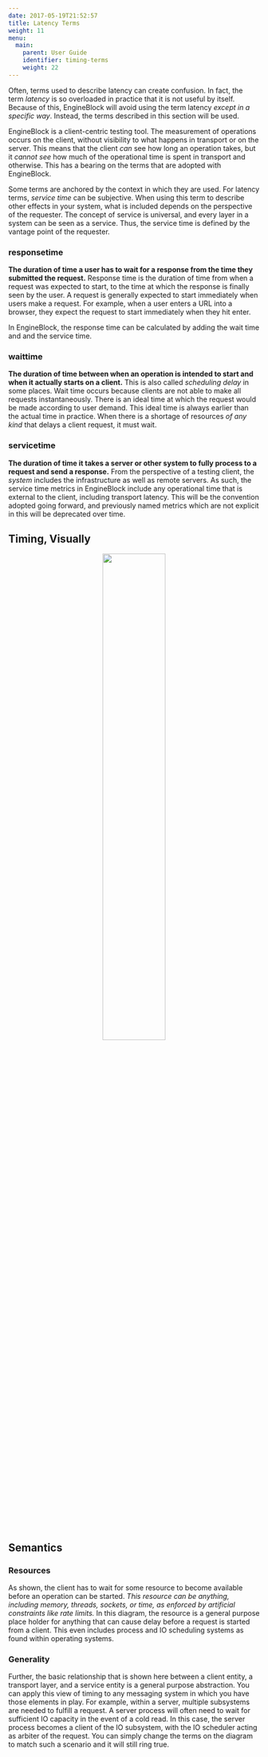 ```yaml
---
date: 2017-05-19T21:52:57
title: Latency Terms
weight: 11
menu:
  main:
    parent: User Guide
    identifier: timing-terms
    weight: 22
---
```


Often, terms used to describe latency can create confusion. In fact, the term 
_latency_ is so overloaded in practice that it is not useful by itself.
Because of this, EngineBlock will avoid using the term latency _except in a
specific way_. Instead, the terms described in this section will be used.

EngineBlock is a client-centric testing tool. The measurement of operations occurs on 
the client, without visibility to what happens in transport or on the server. This 
means that the client *can* see how long an operation takes, but it *cannot see* how 
much of the operational time is spent in transport and otherwise. This has a bearing on
the terms that are adopted with EngineBlock.

Some terms are anchored by the context in which they are used. For latency terms, 
*service time* can be subjective. When using this term to describe other effects in your 
system, what is included depends on the perspective of the requester. The concept of 
service is universal, and every layer in a system can be seen as a service. Thus, the 
service time is defined by the vantage point of the requester.

### responsetime

**The duration of time a user has to wait for a response from the time they submitted the request.**
Response time is the duration of time from when a request was expected to start, to the time at 
which the response is finally seen by the user. A request is generally expected to start immediately
when users make a request. For example, when a user enters a URL into a browser, they expect the request
to start immediately when they hit enter. 

In EngineBlock, the response time can be calculated by adding the wait time and and the service time.

### waittime
 
**The duration of time between when an operation is intended to start and when it actually 
starts on a client.** This is also called *scheduling delay* in some places. Wait
time occurs because clients are not able to make all requests instantaneously.
There is an ideal time at which the request would be made according to user
demand. This ideal time is always earlier than the actual time in practice.
When there is a shortage of resources *of any kind* that delays a client request,
it must wait.

### servicetime

**The duration of time it takes a server or other system to fully process to a request and 
send a response.** From the perspective of a testing client, the _system_ includes the
infrastructure as well as remote servers. As such, the service time metrics in EngineBlock
include any operational time that is external to the client, including transport latency.
This will be the convention adopted going forward, and previously named metrics which are 
not explicit in this will be deprecated over time.

## Timing, Visually

<div align="middle"><img src="/diagrams/eb_latency_terms.svg" width="50%"></img></div>

## Semantics 

### Resources

As shown, the client has to wait for some resource to become available before
an operation can be started. *This resource can be anything, including memory,
threads, sockets, or time, as enforced by artificial constraints like rate 
limits.* In this diagram, the resource is a general purpose place holder 
for anything that can cause delay before a request is started from a client.
This even includes process and IO scheduling systems as found within operating
systems.

### Generality
 
Further, the basic relationship that is shown here between a client entity, a 
transport layer, and a service entity is a general purpose abstraction. 
You can apply this view of timing to any messaging system in which you 
have those elements in play. For example, within a server, multiple subsystems 
are needed to fulfill a request. A server process will often need to wait for
sufficient IO capacity in the event of a cold read. In this case, the server
process becomes a client of the IO subsystem, with the IO scheduler acting
as arbiter of the request. You can simply change the terms on the diagram
to match such a scenario and it will still ring true.
